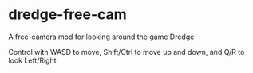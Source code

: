 # dredge-free-cam
A free-camera mod for looking around the game Dredge

Control with WASD to move, Shift/Ctrl to move up and down, and Q/R to look Left/Right
